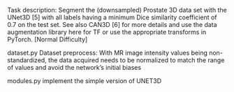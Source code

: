 Task description:
Segment the (downsampled) Prostate 3D data set with the UNet3D [5] with all labels having a minimum
Dice similarity coefficient of 0.7 on the test set. See also CAN3D [6] for more details and use the data
augmentation library here for TF or use the appropriate transforms in PyTorch. [Normal Difficulty]

dataset.py 
Dataset preprocess:
With MR image intensity values being non-standardized, the data acquired needs to be normalized to match the range
of values and avoid the network’s initial biases

modules.py
implement the simple version of UNET3D
